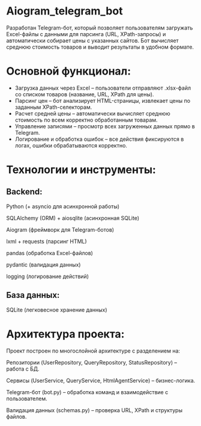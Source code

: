 # Aiogram_telegram_bot

Разработан Telegram-бот, который позволяет пользователям загружать Excel-файлы с данными для парсинга (URL, XPath-запросы) и автоматически собирает цены с указанных сайтов. Бот вычисляет среднюю стоимость товаров и выводит результаты в удобном формате.

# Основной функционал:
- Загрузка данных через Excel – пользователи отправляют .xlsx-файл со списком товаров (название, URL, XPath для цены).
- Парсинг цен – бот анализирует HTML-страницы, извлекает цены по заданным XPath-селекторам.
- Расчет средней цены – автоматически вычисляет среднюю стоимость по всем корректно обработанным товарам.
- Управление записями – просмотр всех загруженных данных прямо в Telegram.
- Логирование и обработка ошибок – все действия фиксируются в логах, ошибки обрабатываются корректно.

# Технологии и инструменты:
## Backend:

Python (+ asyncio для асинхронной работы)

SQLAlchemy (ORM) + aiosqlite (асинхронная SQLite)

Aiogram (фреймворк для Telegram-ботов)

lxml + requests (парсинг HTML)

pandas (обработка Excel-файлов)

pydantic (валидация данных)

logging (логирование действий)

## База данных:

SQLite (легковесное хранение данных)

# Архитектура проекта:
Проект построен по многослойной архитектуре с разделением на:

Репозитории (UserRepository, QueryRepository, StatusRepository) – работа с БД.

Сервисы (UserService, QueryService, HtmlAgentService) – бизнес-логика.

Telegram-бот (bot.py) – обработка команд и взаимодействие с пользователем.

Валидация данных (schemas.py) – проверка URL, XPath и структуры файлов.